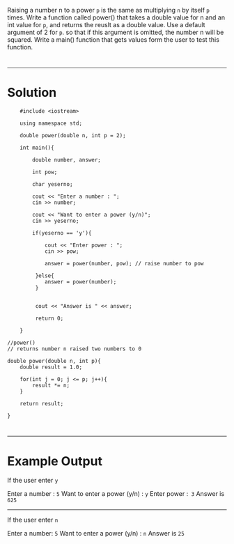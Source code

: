 Raising a number n to a power `p` is the same as multiplying `n` by itself `p` times. Write a function called power() that takes a double value for n and an int value for `p`, and returns the reuslt as a double value. Use a default argument of 2 for `p`. so that if this argument is omitted, the number n will be squared. Write a main() function that gets values form the user to test this function.
#
---
# Solution
        #include <iostream>

        using namespace std;

        double power(double n, int p = 2);

        int main(){

            double number, answer;

            int pow;

            char yeserno;

            cout << "Enter a number : ";
            cin >> number;

            cout << "Want to enter a power (y/n)";
            cin >> yeserno;

            if(yeserno == 'y'){

                cout << "Enter power : ";
                cin >> pow;

                answer = power(number, pow); // raise number to pow

             }else{
                answer = power(number);
             }


             cout << "Answer is " << answer;

             return 0;

        }

    //power()
    // returns number n raised two numbers to 0

    double power(double n, int p){
        double result = 1.0;

        for(int j = 0; j <= p; j++){
            result *= n;
        }

        return result;

    }
#
---

# Example Output
If the user enter `y`

Enter a number : `5`
Want to enter a power (y/n) : `y`
Enter power :` 3`
Answer is `625`

-----

If the user enter `n`

Enter a number: `5`
Want to enter a power (y/n) : `n`
Answer is `25`



